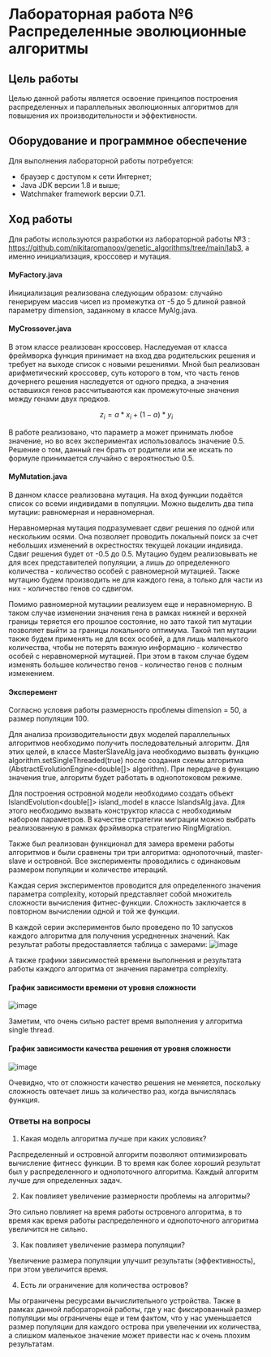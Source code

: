 # Лабораторная работа №6 Распределенные эволюционные алгоритмы

## Цель работы
Целью данной работы является освоение принципов построения распределенных и параллельных эволюционных алгоритмов для повышения их производительности и эффективности.
## Оборудование и программное обеспечение
Для выполнения лабораторной работы потребуется:
* браузер с доступом к сети Интернет;
* Java JDK версии 1.8 и выше;
* Watchmaker framework версии 0.7.1.
## Ход работы

Для работы используются разработки из лабораторной работы №3 : https://github.com/nikitaromanoov/genetic_algorithms/tree/main/lab3, а именно инициализация, кроссовер и мутация.

#### MyFactory.java
Инициализация реализована следующим образом: случайно генерируем массив чисел из промежутка от -5 до 5 длиной равной параметру dimension, заданному в классе MyAlg.java.

#### MyCrossover.java
В этом классе реализован кроссовер. Наследуемая от класса фреймворка функция принимает на вход два родительских решения и требует на выходе список с новыми решениями. Мной был реализован арифметический кроссовер, суть которого в том, что часть генов дочернего решения наследуется от одного предка, а значения оставшихся генов рассчитываются как промежуточные значения между генами двух предков.

$$ z_{i} = {a* x_{i} + (1-a)* y_{i}} $$

В работе реализовано, что параметр a может принимать любое значение, но во всех экспериментах использовалось значение 0.5.
Решение о том, данный ген брать от родители или же искать по формуле принимается случайно с вероятностью 0.5.

#### MyMutation.java

В данном классе реализована мутация. На вход функции подаётся список со всеми индивидами в популяции. Можно выделить два типа мутации: равномерная и неравномерная.

Неравномерная мутация подразумевает сдвиг решения по одной или нескольким осями. Она позволяет проводить локальный поиск за счет небольших изменений в окрестностях текущей локации индивида. Сдвиг решения будет от -0.5 до 0.5.  Мутацию будем реализовывать не для всех представителей популяции, а лишь до определенного количества -  количество особей с равномерной мутацией. Также мутацию будем производить не для каждого гена, а только для части из них - количество генов со сдвигом.

Помимо равномерной мутациии реализуем еще и неравномерную. В таком случае изменении значения гена в рамках нижней и верхней границы теряется его прошлое состояние, но зато такой тип мутации позволяет выйти за границы локального оптимума. Такой тип мутации также будем применять не для всех особей, а для лишь маленького количества, чтобы не потерять важную информацию -  количество особей с неравномерной мутацией. При этом в таком случае будем изменять большее количество генов -  количество генов с полным изменением. 

#### Эксперемент

Согласно условия работы размерность проблемы dimension = 50, а размер популяции 100.

Для анализа производительности двух моделей
параллельных алгоритмов необходимо получить последовательный алгоритм.
Для этих целей, в классе MasterSlaveAlg.java необходимо вызвать функцию
algorithm.setSingleThreaded(true) после создания схемы алгоритма
(AbstractEvolutionEngine<double[]> algorithm). При передаче в функцию
значения true, алгоритм будет работать в однопотоковом режиме.


Для построения островной модели необходимо
создать объект IslandEvolution<double[]> island_model в классе IslandsAlg.java.
Для этого необходимо вызвать конструктор класса с необходимым набором
параметров. В качестве стратегии миграции можно выбрать реализованную в
рамках фрэймворка стратегию RingMigration.

Также был реализован функционал для замера времени работы алгоритмов и были сравнены три три алгоритма: однопоточный, master-slave и островной. Все эксперименты проводились с одинаковым размером популяции и количестве итераций. 

Каждая серия экспериментов проводится для определенного значения
параметра complexity, который представляет собой
множитель сложности вычисления фитнес-функции. Сложность заключается в
повторном вычислении одной и той же функции.

В каждой серии экспериментов было проведено
по 10 запусков каждого алгоритма для получения усредненных значений.
Как результат работы предоставляется таблица с замерами:
![image](https://user-images.githubusercontent.com/91135334/228211781-edcb761b-5cb9-4c97-81a6-5ad8b0f68311.png)


А также графики зависимостей времени выполнения и результата работы каждого алгоритма от значения параметра complexity.

#### График зависимости времени от уровня сложности
![image](https://user-images.githubusercontent.com/91135334/228214332-e4eb7785-76e7-415e-b097-32c2fe3d57ca.png)

Заметим, что очень сильно растет время выполнения у алгоритма  single thread.

#### График зависимости качества решения от уровня сложности
![image](https://user-images.githubusercontent.com/91135334/228214372-4bff77f7-d935-425a-abfd-588806c95cf7.png)

Очевидно, что от сложности качество решения не меняется, поскольку сложность овтечает лишь за количество раз, когда вычислялась функция.



### Ответы на вопросы



1. Какая модель алгоритма лучше при каких условиях?

Распределенный и островной алгоритм позволяют оптимизировать вычисление фитнесс функции. В то время как более хороший результат был у распределенного и однопоточного алгоритма. Каждый алгоритм лучше для определенных задач. 

2. Как повлияет увеличение размерности проблемы на алгоритмы?

Это сильно повлияет на время работы островного алгоритма, в  то время как время работы распределенного и однопоточного алгоритма увеличится не сильно.

3. Как повлияет увеличение размера популяции?

Увеличение размера популяции улучшит результаты (эффективность), при этом увеличится время.

4. Есть ли ограничение для количества островов?

Мы ограничены ресурсами вычислительного устройства. Также в рамках данной лабораторной работы, где у нас фиксированный размер популяции мы ограничены еще и тем фактом, что у нас уменьшается размер популяции для каждого острова при увелечении их количества, а слишком маленькое значение может привести нас к очень плохим результатам. 







